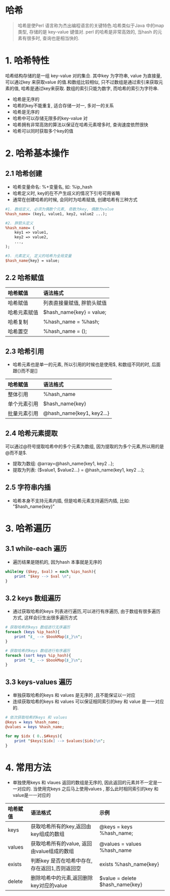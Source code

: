 # 哈希

> 哈希是使Perl 语言称为杰出编程语言的关键特色.哈希类似于Java 中的map 类型, 存储的是 key-value 键值对. perl 的哈希是非常高效的, 当hash 的元素有很多时, 查询也是相当快的.

# 1. 哈希特性

哈希结构存储的是一组 key-value 对的集合. 其中key 为字符串, value 为直接量, 可以通过key 来获取value 的值.和数组比较相似, 只不过数组是通过索引来获取元素的值, 哈希是通过key来获取. 数组的索引只能为数字, 而哈希的索引为字符串.

* 哈希是无序的
* 哈希的key不能重复, 适合存储一对一, 多对一的关系
* 哈希是无序的
* 哈希中可以存储无限多的key-value 对
* 哈希拥有非常高效的算法以保证在哈希元素增多时, 查询速度依然很快
* 哈希可以同时获取多个key的值

# 2. 哈希基本操作

## 2.1 哈希创建

* 哈希变量命名:  %+变量名, 如: %ip\_hash
* 哈希定义时, key的在不产生歧义的情况下引号可用省略
* 通常在创建哈希的时候, 会同时为哈希赋值, 创建哈希有三种方式

```perl
#1. 数组定义, 必须为偶数个元素, 奇数为key, 偶数为value
%hash_name= (key1, value1, key2, value2 ...);

#2. 胖箭头定义
%hash_name= (
    key1 => value1, 
    key2 => value2,
    ...,
);

#3. 元素定义, 定义的哈希为全局变量
$hash_name{key} = value;
```

## 2.2 哈希赋值

| 哈希赋值 | 语法格式 |
| :--- | :--- |
| 哈希赋值 | 列表直接量赋值, 胖箭头赋值 |
| 哈希元素赋值 | $hash\_name{key} = value; |
| 哈希复制 | %hash\_name = %hash; |
| 哈希置空 | %hash\_name = \(\); |

## 2.3 哈希引用

* 哈希元素也是单一的元素, 所以引用的时候也是使用$, 和数组不同的时, 后面跟{}而不是\[\] 


| 哈希赋值 | 语法格式 |
| :--- | :--- |
| 整体引用 | %hash\_name |
| 单个元素引用 | $hash\_name{key} |
| 批量元素引用 | @hash\_name{key1, key2...} |

## 2.4 哈希元素提取
可以通过@符号提取哈希中的多个元素为数组, 因为提取的为多个元素,所以用的是@而不是$.
* 提取为数组: @array=@hash_name{key1, key2 ..};
* 提取为列表: ($value1, $value2...) = @hash_name(key1, key2 ...);

## 2.5 字符串内插

* 哈希本身不支持元素内插, 但是哈希元素支持遍历内插, 比如: "$hash\_name{key}"

# 3. 哈希遍历

## 3.1 while-each 遍历

* 遍历结果是随机的, 因为hash 本事就是无序的

```perl
while(my ($key, $val) = each %ips_hash){
    print "$key --> $val \n";
}
```

## 3.2 keys 数组遍历

* 通过获取哈希的keys 列表进行遍历,可以进行有序遍历, 由于数组有很多遍历方式, 这样会衍生出很多遍历方式

```perl
# 获取哈希的keys 数组进行无序遍历
foreach (keys %ip_hash){
    print "$_ --> $bookMap{$_}\n";
}

# 获取哈希的keys 数组进行有序遍历
foreach (sort keys %ip_hash){
    print "$_ --> $bookMap{$_}\n";
}
```

## 3.3 keys-values 遍历

* 单独获取哈希的keys 和 values 是无序的 ,且不能保证以一对应
* 连续获取哈希的keys 和 values 可以保证相同索引的key 和 value 是一一对应的.

```perl
# 依次获取哈希的keys 和 values
@keys = keys %hash_name;
@values = keys %hash_name;

for my $idx ( 0..$#keys){
    print "$keys[$idx] --> $values{$idx}\n";
}
```

# 4. 常用方法

* 单独使用keys 和 vlaues 返回的数组是无序的, 因此返回的元素并不一定是一一对应的. 当使用完keys 之后马上使用values , 那么此时相同索引的key 和 value是一一对应的

| 哈希赋值 | 语法格式 | 示例 |
| :--- | :--- | :--- |
| keys | 获取哈希所有的key,返回由key组成的数组 | @keys = keys %hash\_name; |
| values | 获取哈希所有的value, 返回由value组成的数组 | @values = values %hash\_name |
| exists | 判断key 是否在哈希中存在, 存在返回1,否则返回空 | exists %hash\_name{key} |
| delete | 删除哈希中的元素,返回删除key对应的value | $value = delete $hash\_name{key} |


